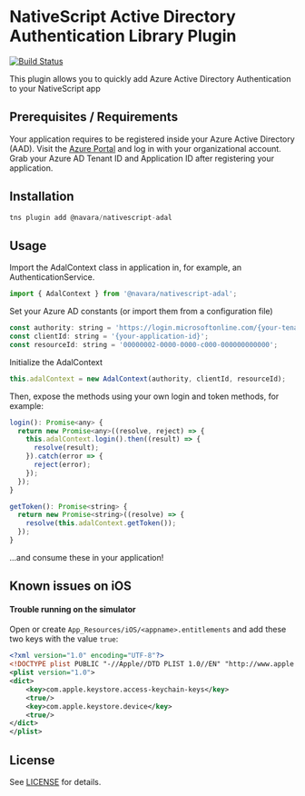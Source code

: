 # NativeScript Active Directory Authentication Library Plugin

[![Build Status](https://travis-ci.org/NavaraBV/nativescript-adal.svg?branch=master)](https://travis-ci.org/NavaraBV/nativescript-adal)

This plugin allows you to quickly add Azure Active Directory Authentication to your NativeScript app

## Prerequisites / Requirements

Your application requires to be registered inside your Azure Active Directory (AAD). Visit the [Azure Portal](https://portal.azure.com) and log in with your organizational account. Grab your Azure AD Tenant ID and Application ID after registering your application.

## Installation

```javascript
tns plugin add @navara/nativescript-adal
```

## Usage 

Import the AdalContext class in application in, for example, an AuthenticationService.

```javascript
import { AdalContext } from '@navara/nativescript-adal';
```

Set your Azure AD constants (or import them from a configuration file)

```javascript
const authority: string = 'https://login.microsoftonline.com/{your-tenant-id}';
const clientId: string = '{your-application-id}';
const resourceId: string = '00000002-0000-0000-c000-000000000000';
```

Initialize the AdalContext

```javascript
this.adalContext = new AdalContext(authority, clientId, resourceId);
```

Then, expose the methods using your own login and token methods, for example:

```javascript
login(): Promise<any> {
  return new Promise<any>((resolve, reject) => {
    this.adalContext.login().then((result) => {
      resolve(result);
    }).catch(error => {
      reject(error);
    });
  });
}

getToken(): Promise<string> {
  return new Promise<string>((resolve) => {
    resolve(this.adalContext.getToken());
  });
}
```

...and consume these in your application!

## Known issues on iOS

#### Trouble running on the simulator
Open or create `App_Resources/iOS/<appname>.entitlements` and add these two keys with the value `true`:

```xml
<?xml version="1.0" encoding="UTF-8"?>
<!DOCTYPE plist PUBLIC "-//Apple//DTD PLIST 1.0//EN" "http://www.apple.com/DTDs/PropertyList-1.0.dtd">
<plist version="1.0">
<dict>
    <key>com.apple.keystore.access-keychain-keys</key>
    <true/>
    <key>com.apple.keystore.device</key>
    <true/>
</dict>
</plist>
```
    
## License

See [LICENSE](LICENSE) for details.